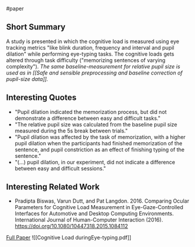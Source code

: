 #paper

## Short Summary ##
A study is presented in which the cognitive load is measured using eye tracking metrics "like blink duration, frequency and interval and pupil dilation" while performing eye-typing tasks. The cognitive loads gets altered through task difficulty ("memorizing sentences of varying complexity").
*The same baseline-measurement for relative pupil size is used as in [[Safe and sensible preprocessing and baseline correction of pupil-size data]].*

## Interesting Quotes ##
- "Pupil dilation indicated the memorization process, but did not demonstrate a difference between easy and difficult tasks."
- "The relative pupil size was calculated from the baseline pupil size measured during the 5s break between trials."
- "Pupil dilation was affected by the task of memorization, with a higher pupil dilation when the participants had finished memorization of the sentence, and pupil constriction as an effect of finishing typing of the sentence."
- "(...) pupil dilation, in our experiment, did not indicate a difference between easy and difficult sessions."

## Interesting Related Work ##
- Pradipta Biswas, Varun Dutt, and Pat Langdon. 2016. Comparing Ocular Parameters for Cognitive Load Measurement in Eye-Gaze-Controlled Interfaces for Automotive and Desktop Computing Environments. International Journal of Human-Computer Interaction (2016). 
  https://doi.org/10.1080/10447318.2015.1084112

[Full Paper](https://dl.acm.org/doi/10.1145/3379155.3391333) ![[Cognitive Load duringEye-typing.pdf]]